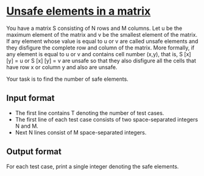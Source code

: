 # [Unsafe elements in a matrix][link]

You have a matrix S consisting of N rows and M columns. Let u be the maximum element of the matrix and v be the smallest element of the matrix. If any element whose value is equal to u or v are called unsafe elements and they disfigure the complete row and column of the matrix. More formally, if any element is equal to u or v and contains cell number (x,y), that is, S [x] [y] = u or S [x] [y] = v are unsafe so that they also disfigure all the cells that have row x or column y and also are unsafe.

Your task is to find the number of safe elements.

## Input format

- The first line contains T denoting the number of test cases.
- The first line of each test case consists of two space-separated integers N and M.
- Next N lines consist of M space-separated integers.

## Output format

For each test case, print a single integer denoting the safe elements.

[link]: https://www.hackerearth.com/practice/data-structures/arrays/multi-dimensional/practice-problems/algorithm/kshitiz-and-matrix-7ddc9719/
